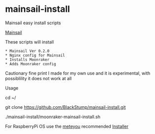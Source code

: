 # mainsail-install
Mainsail easy install scripts

[Mainsail](https://github.com/meteyou/mainsail)

These scripts will install

    * Mainsail Ver 0.2.0
    * Nginx config for Mainsail
    * Installs Moonraker
    * Adds Moonraker config
    
Cautionary fine print
I made for my own use and it is experimental, with possiblility it does not work at all

Usage

cd ~/

git clone https://github.com/BlackStump/mainsail-install.git

./mainsail-install/moonraker-mainsail-install.sh


For RaspberryPi OS
use the [meteyou](https://github.com/meteyou/mainsail) recommended [Installer](https://github.com/ArmyAg08/mainsail-installer)



